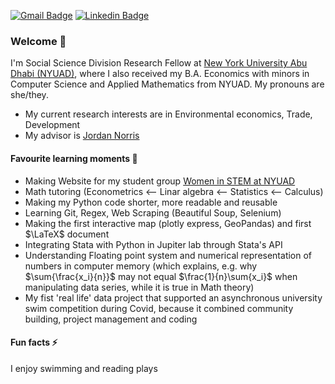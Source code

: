 
[![Gmail Badge](https://img.shields.io/badge/-Email-c14438?style=flat&logo=Gmail&logoColor=white&link=mailto:ivana.drabova@nyu.edu)](mailto:ivana.drabova@nyu.edu)
[![Linkedin Badge](https://img.shields.io/badge/-Linkedin-blue?style=flat&logo=Linkedin&logoColor=white&link=https://www.linkedin.com/in/ivana-drabova/)](https://www.linkedin.com/in/ivana-drabova/)

### Welcome 👋
I'm Social Science Division Research Fellow at [New York University Abu Dhabi (NYUAD)](https://nyuad.nyu.edu/en/), where I also received my B.A. Economics with minors in Computer Science and Applied Mathematics from NYUAD. My pronouns are she/they.

- My current research interests are in Environmental economics, Trade, Development
- My advisor is [Jordan Norris](https://www.jordanjnorris.com/)

#### Favourite learning moments 📖 
- Making Website for my student group [Women in STEM at NYUAD](https://ivanadr.github.io/westem-web-2022/)
- Math tutoring (Econometrics <-- Linar algebra <-- Statistics <-- Calculus)
- Making my Python code shorter, more readable and reusable
- Learning Git, Regex, Web Scraping (Beautiful Soup, Selenium)
- Making the first interactive map (plotly express, GeoPandas) and first $\LaTeX$ document
- Integrating Stata with Python in Jupiter lab through Stata's API
- Understanding Floating point system and numerical representation of numbers in computer memory (which explains, e.g. why $\sum{\frac{x_i}{n}}$ may not equal $\frac{1}{n}\sum{x_i}$ when manipulating data series, while it is true in Math theory)
- My fist 'real life' data project that supported an asynchronous university swim competition during Covid, because it combined community building, project management and coding 

#### Fun facts ⚡ 
I enjoy swimming and reading plays
